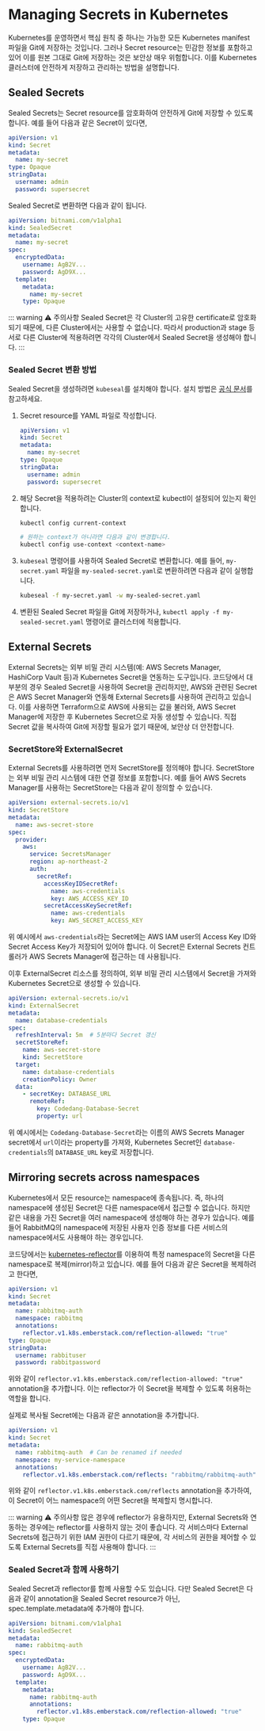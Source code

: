 # Managing Secrets in Kubernetes

Kubernetes를 운영하면서 핵심 원칙 중 하나는 가능한 모든 Kubernetes manifest 파일을 Git에 저장하는 것입니다.
그러나 Secret resource는 민감한 정보를 포함하고 있어 이를 원본 그대로 Git에 저장하는 것은 보안상 매우 위험합니다.
이를 Kubernetes 클러스터에 안전하게 저장하고 관리하는 방법을 설명합니다.

## Sealed Secrets

Sealed Secrets는 Secret resource를 암호화하여 안전하게 Git에 저장할 수 있도록 합니다.
예를 들어 다음과 같은 Secret이 있다면,

```yaml
apiVersion: v1
kind: Secret
metadata:
  name: my-secret
type: Opaque
stringData:
  username: admin
  password: supersecret
```

Sealed Secret로 변환하면 다음과 같이 됩니다.

```yaml
apiVersion: bitnami.com/v1alpha1
kind: SealedSecret
metadata:
  name: my-secret
spec:
  encryptedData:
    username: AgB2V...
    password: AgD9X...
  template:
    metadata:
      name: my-secret
    type: Opaque
```

::: warning ⚠️ 주의사항
Sealed Secret은 각 Cluster의 고유한 certificate로 암호화되기 때문에, 다른 Cluster에서는 사용할 수 없습니다.
따라서 production과 stage 등 서로 다른 Cluster에 적용하려면 각각의 Cluster에서 Sealed Secret을 생성해야 합니다.
:::

### Sealed Secret 변환 방법

Sealed Secret을 생성하려면 `kubeseal`를 설치해야 합니다.
설치 방법은 [공식 문서](https://github.com/bitnami-labs/sealed-secrets?tab=readme-ov-file#kubeseal)를 참고하세요.

1. Secret resource를 YAML 파일로 작성합니다.
   ```yaml
   apiVersion: v1
   kind: Secret
   metadata:
     name: my-secret
   type: Opaque
   stringData:
     username: admin
     password: supersecret
   ```
2. 해당 Secret을 적용하려는 Cluster의 context로 kubectl이 설정되어 있는지 확인합니다.
   ```bash
   kubectl config current-context

   # 원하는 context가 아니라면 다음과 같이 변경합니다.
   kubectl config use-context <context-name>
   ```
3. `kubeseal` 명령어를 사용하여 Sealed Secret로 변환합니다. 예를 들어, `my-secret.yaml` 파일을 `my-sealed-secret.yaml`로 변환하려면 다음과 같이 실행합니다.

   ```bash
   kubeseal -f my-secret.yaml -w my-sealed-secret.yaml
   ```
4. 변환된 Sealed Secret 파일을 Git에 저장하거나, `kubectl apply -f my-sealed-secret.yaml` 명령어로 클러스터에 적용합니다.

## External Secrets

External Secrets는 외부 비밀 관리 시스템(예: AWS Secrets Manager, HashiCorp Vault 등)과 Kubernetes Secret을 연동하는 도구입니다.
코드당에서 대부분의 경우 Sealed Secret을 사용하여 Secret을 관리하지만, AWS와 관련된 Secret은 AWS Secret Manager와 연동해 External Secrets를 사용하여 관리하고 있습니다.
이를 사용하면 Terraform으로 AWS에 사용되는 값을 불러와, AWS Secret Manager에 저장한 후 Kubernetes Secret으로 자동 생성할 수 있습니다.
직접 Secret 값을 복사하여 Git에 저장할 필요가 없기 때문에, 보안상 더 안전합니다.

### SecretStore와 ExternalSecret

External Secrets를 사용하려면 먼저 SecretStore를 정의해야 합니다.
SecretStore는 외부 비밀 관리 시스템에 대한 연결 정보를 포함합니다.
예를 들어 AWS Secrets Manager를 사용하는 SecretStore는 다음과 같이 정의할 수 있습니다.

```yaml
apiVersion: external-secrets.io/v1
kind: SecretStore
metadata:
  name: aws-secret-store
spec:
  provider:
    aws:
      service: SecretsManager
      region: ap-northeast-2
      auth:
        secretRef:
          accessKeyIDSecretRef:
            name: aws-credentials
            key: AWS_ACCESS_KEY_ID
          secretAccessKeySecretRef:
            name: aws-credentials
            key: AWS_SECRET_ACCESS_KEY
```

위 예시에서 `aws-credentials`라는 Secret에는 AWS IAM user의 Access Key ID와 Secret Access Key가 저장되어 있어야 합니다.
이 Secret은 External Secrets 컨트롤러가 AWS Secrets Manager에 접근하는 데 사용됩니다.

이후 ExternalSecret 리소스를 정의하여, 외부 비밀 관리 시스템에서 Secret을 가져와 Kubernetes Secret으로 생성할 수 있습니다.

```yaml
apiVersion: external-secrets.io/v1
kind: ExternalSecret
metadata:
  name: database-credentials
spec:
  refreshInterval: 5m  # 5분마다 Secret 갱신
  secretStoreRef:
    name: aws-secret-store
    kind: SecretStore
  target:
    name: database-credentials
    creationPolicy: Owner
  data:
    - secretKey: DATABASE_URL
      remoteRef:
        key: Codedang-Database-Secret
        property: url
```

위 예시에서는 `Codedang-Database-Secret`라는 이름의 AWS Secrets Manager secret에서 `url`이라는 property를 가져와, Kubernetes Secret인 `database-credentials`의 `DATABASE_URL` key로 저장합니다.

## Mirroring secrets across namespaces

Kubernetes에서 모든 resource는 namespace에 종속됩니다.
즉, 하나의 namespace에 생성된 Secret은 다른 namespace에서 접근할 수 없습니다.
하지만 같은 내용을 가진 Secret을 여러 namespace에 생성해야 하는 경우가 있습니다.
예를 들어 RabbitMQ의 namespace에 저장된 사용자 인증 정보를 다른 서비스의 namespace에서도 사용해야 하는 경우입니다.

코드당에서는 [kubernetes-reflector](https://github.com/emberstack/kubernetes-reflector)를 이용하여 특정 namespace의 Secret을 다른 namespace로 복제(mirror)하고 있습니다.
예를 들어 다음과 같은 Secret을 복제하려고 한다면,

```yaml
apiVersion: v1
kind: Secret
metadata:
  name: rabbitmq-auth
  namespace: rabbitmq
  annotations:
    reflector.v1.k8s.emberstack.com/reflection-allowed: "true"
type: Opaque
stringData:
  username: rabbituser
  password: rabbitpassword
```

위와 같이 `reflector.v1.k8s.emberstack.com/reflection-allowed: "true"` annotation을 추가합니다.
이는 reflector가 이 Secret을 복제할 수 있도록 허용하는 역할을 합니다.

실제로 복사될 Secret에는 다음과 같은 annotation을 추가합니다.

```yaml
apiVersion: v1
kind: Secret
metadata:
  name: rabbitmq-auth  # Can be renamed if needed
  namespace: my-service-namespace
  annotations:
    reflector.v1.k8s.emberstack.com/reflects: "rabbitmq/rabbitmq-auth"
```

위와 같이 `reflector.v1.k8s.emberstack.com/reflects` annotation을 추가하여, 이 Secret이 어느 namespace의 어떤 Secret을 복제할지 명시합니다.

::: warning ⚠️ 주의사항
많은 경우에 reflector가 유용하지만, External Secrets와 연동하는 경우에는 reflector를 사용하지 않는 것이 좋습니다.
각 서비스마다 External Secrets에 접근하기 위한 IAM 권한이 다르기 때문에, 각 서비스의 권한을 제어할 수 있도록 External Secrets를 직접 사용해야 합니다.
:::

### Sealed Secret과 함께 사용하기

Sealed Secret과 reflector를 함께 사용할 수도 있습니다.
다만 Sealed Secret은 다음과 같이 annotation을 Sealed Secret resource가 아닌, spec.template.metadata에 추가해야 합니다.

```yaml
apiVersion: bitnami.com/v1alpha1
kind: SealedSecret
metadata:
  name: rabbitmq-auth
spec:
  encryptedData:
    username: AgB2V...
    password: AgD9X...
  template:
    metadata:
      name: rabbitmq-auth
      annotations:
        reflector.v1.k8s.emberstack.com/reflection-allowed: "true"
    type: Opaque
```
